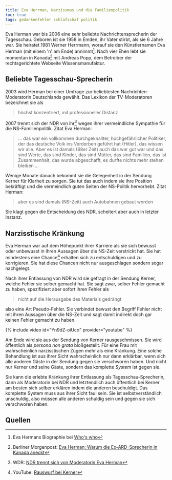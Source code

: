 ```yaml
---
title: Eva Herrman, Narzissmus und die Familienpolitik
toc: true
tags: gedankenfehler schlafschaf politik
---
```


Eva Herman war bis 2006 eine sehr beliebte Nachrichtensprecherin der Tagesschau. Geboren ist sie 1958 in Emden, ihr Vater stirbt, als sie 6 Jahre war. Sie heiratet 1981 Werner Herrmann, worauf sie den Künstlernamen Eva Herman (mit einem 'n' am Ende) annimmt[^biographie]. Nach vier Ehen lebt sie momentan in Kanada[^kanada] mit Andreas Popp, dem Betreiber der rechtsgerichtete Webseite Wissensmanufaktur.

## Beliebte Tagesschau-Sprecherin

2003 wird Herman bei einer Umfrage zur beliebtesten Nachrichten-Moderatorin Deutschlands gewählt. Das Lexikon der TV-Moderatoren bezeichnet sie als

> höchst konzentriert, mit professioneller Distanz

2007 trennt sich der NDR von ihr[^ndr] wegen ihrer vermeindliche Sympathie für die NS-Familienpolitik. Zitat Eva Herman:

> ... das war ein vollkommen durchgeknallter, hochgefährlicher Politiker, der das deutsche Volk ins Verderben geführt hat (Hitler), das wissen wir alle. Aber es ist damals (68er Zeit) auch das war gut war und das sind Werte, das sind Kinder, das sind Mütter, das sind Familien, das ist Zusammenhalt, das wurde abgeschafft, es durfte nichts mehr stehen bleiben ...

Wenige Monate danach bekommt sie die Gelegenheit in der Sendung Kerner für Klarheit zu sorgen. Sie tut das auch indem sie ihre Position bekräftigt und die vermeindlich guten Seiten der NS-Politik hervorhebt. Zitat Herman:

> aber es sind damals (NS-Zeit) auch Autobahnen gebaut worden

Sie klagt gegen die Entscheidung des NDR, scheitert aber auch in letzter Instanz.

## Narzisstische Kränkung

Eva Herman war auf dem Höhepunkt ihrer Karriere als sie sich bewusst oder unbewusst in ihren Aussagen über die NS-Zeit verstrickt hat. Sie hat mindestens eine Chance[^kerner] erhalten sich zu entschuldigen und zu korrigieren. Sie hat diese Chancen nicht nur ausgeschlagen sondern sogar nachgelegt.

Nach ihrer Entlassung von NDR wird sie gefragt in der Sendung Kerner, welche Fehler sie selber gemacht hat. Sie sagt zwar, selber Fehler gemacht zu haben, spezifiziert aber sofort ihren Fehler als

> nicht auf die Herausgabe des Materials gedrängt

also eine Art Pseudo-Fehler. Sie verbindet bewust den Begriff Fehler nicht mit ihren Aussagen über die NS-Zeit und sagt damit indirekt doch gar keinen Fehler gemacht zu haben.

{% include video id="Yn9dZ-oiUco" provider="youtube" %}

Am Ende wird sie aus der Sendung von Kerner rausgeschmissen. Sie wird öffentlich als *persona non grata* bloßgestellt. Für eine Frau mit wahrscheinlich narzisstischen Zügen mehr als eine Kränkung. Eine solche Behandlung ist aus ihrer Sicht wahrscheinlich nur dann erklärbar, wenn sich alle anderen Gäste in der Sendung gegen sie verschworen haben. Und nicht nur Kerner und seine Gäste, sondern das komplette *System* ist gegen sie.

Sie kann die erlebte Kränkung ihrer Entlassung als Tagesschau-Sprecherin, dann als Moderatorin bei NDR und letztendlich auch öffentlich bei Kerner am besten sich selber erklären indem die anderen beschuldigt. Das komplette System muss aus ihrer Sicht faul sein. Sie ist selbstverständlich unschuldig, also müssen alle anderen schuldig sein und gegen sie sich verschworen haben.


## Quellen

[^biographie]: Eva Hermans Biographie bei [Who's who](https://whoswho.de/bio/eva-herman.html)
[^kanada]: Berliner Morgenpost: [Eva Herman: Warum die Ex-ARD-Sprecherin in Kanada aneckt](https://www.morgenpost.de/vermischtes/stars-und-promis/article230150526/Eva-Herman-Kanada-Tagesschau-Probleme.html)
[^ndr]: WDR: [NDR trennt sich von Moderatorin Eva Herman](https://www1.wdr.de/stichtag/stichtag-ndr-trennung-moderatorin-eva-herman-100.html)
[^kerner]: YouTube: [Rauswurf bei Kerner](https://www.youtube.com/watch?v=Yn9dZ-oiUco)